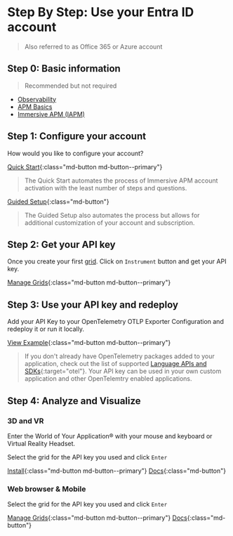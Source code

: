 # Step By Step: Use your Entra ID account

> Also referred to as Office 365 or Azure account

## Step 0: Basic information

> Recommended but not required

* [Observability](../../../Resources/Terms-and-Concepts/Observability/index.md)
* [APM Basics](../../../Resources/Terms-and-Concepts/APM/index.md)
* [Immersive APM (IAPM)](../../../Resources/Terms-and-Concepts/IAPM/index.md)

## Step 1: Configure your account

How would you like to configure your account?

[Quick Start](https://azure.iapm.app/landing/quick-start/data-flow){:class="md-button md-button--primary"} 
> The Quick Start automates the process of Immersive APM account activation with the least number of steps and questions. 

[Guided Setup](https://azure.iapm.app/landing/guided-setup/data-flow){:class="md-button"}
> The Guided Setup also automates the process but allows for additional customization of your account and subscription.

## Step 2: Get your API key

Once you create your first [grid](../../../Setup/Account/index.md#grid). Click on `Instrument` button and get your API key.

[Manage Grids](https://azure.iapm.app/admin/grids){:class="md-button md-button--primary"} 

## Step 3: Use your API key and redeploy

Add your API Key to your OpenTelemetry OTLP Exporter Configuration and redeploy it or run it locally.

[View Example](../../../Setup/Custom-application/Instrument-your-application/index.md){:class="md-button md-button--primary"} 

> If you don't already have OpenTelemetry packages added to your application, check out the list of supported [Language APIs and SDKs](https://opentelemetry.io/docs/languages/){:target="otel"}. Your API key can be used in your own custom application and other OpenTelemtry enabled applications.

## Step 4: Analyze and Visualize

### 3D and VR

Enter the World of Your Application&reg; with your mouse and keyboard or Virtual Reality Headset. 

Select the grid for the API key you used and click `Enter`

[Install](../../../Analysis-and-Visualization/3D-and-VR/Guides/Installation/index.md){:class="md-button md-button--primary"} 
[Docs](../../../Analysis-and-Visualization/3D-and-VR/index.md){:class="md-button"} 

### Web browser & Mobile

Select the grid for the API key you used and click `Enter`

[Manage Grids](https://azure.iapm.app/admin/grids){:class="md-button md-button--primary"} 
[Docs](../../../Analysis-and-Visualization/Web-and-Mobile/index.md){:class="md-button"} 






